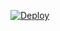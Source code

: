 [![Deploy](https://www.herokucdn.com/deploy/button.png)](https://dashboard.heroku.com/new?template=https://kgjkfsuigfdkfskg/netgoto)  
